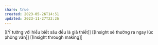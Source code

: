 ```yaml
---
share: true
created: 2023-05-26T14:51
updated: 2023-11-27T22:26
---
```

[[Ý tưởng với hiểu biết sâu đều là giả thiết]]
[[Insight sẽ thường ra ngay lúc phỏng vấn]] [[Insight through making]]